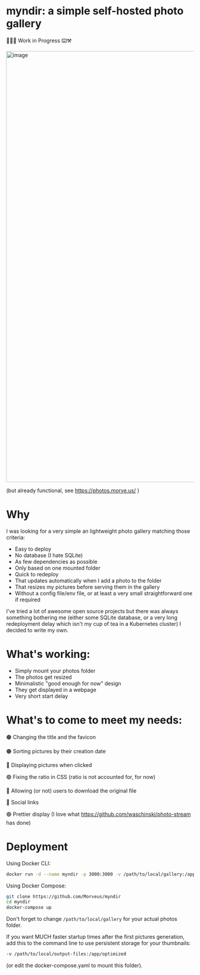 # myndir: a simple self-hosted photo gallery

👷🧑‍🏭 Work in Progress ⌨️⚒️

<img width="1157" alt="image" src="https://github.com/Morveus/myndir/assets/2972468/e5a8dc6a-59d2-4e32-b50a-473baaab186a">

(but already functional, see https://photos.morve.us/ ) 

# Why
I was looking for a very simple an lightweight photo gallery matching those criteria:
- Easy to deploy
- No database (I hate SQLite) 
- As few dependencies as possible
- Only based on one mounted folder
- Quick to redeploy
- That updates automatically when I add a photo to the folder
- That resizes my pictures before serving them in the gallery
- Without a config file/env file, or at least a very small straightforward one if required

I've tried a lot of awesome open source projects but there was always something bothering me (either some SQLite database, or a very long redeployment delay which isn't my cup of tea in a Kubernetes cluster)  I decided to write my own. 

# What's working:
- Simply mount your photos folder
- The photos get resized
- Minimalistic "good enough for now" design 
- They get displayed in a webpage
- Very short start delay

# What's to come to meet my needs:
🟠 Changing the title and the favicon

🟠 Sorting pictures by their creation date

🔴 Displaying pictures when clicked

🟢 Fixing the ratio in CSS (ratio is not accounted for, for now)

🔴 Allowing (or not) users to download the original file

🔴 Social links

🟢 Prettier display (I love what https://github.com/waschinski/photo-stream has done) 

# Deployment 

Using Docker CLI:
```sh
docker run -d --name myndir -p 3000:3000 -v /path/to/local/gallery:/app/source morveus/myndir:latest`
```

Using Docker Compose:
```sh
git clone https://github.com/Morveus/myndir
cd myndir
docker-compose up
```

Don't forget to change `/path/to/local/gallery` for your actual photos folder.

If you want MUCH faster startup times after the first pictures generation, add this to the command line to use persistent storage for your thumbnails:
```sh
-v /path/to/local/output-files:/app/optimized
```
(or edit the docker-compose.yaml to mount this folder).

